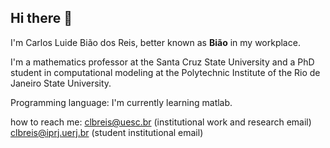 ## Hi there 👋

I'm Carlos Luide Bião dos Reis, better known as **Bião** in my workplace. 

I'm a mathematics professor at the Santa Cruz State University and a PhD student in computational modeling at the Polytechnic Institute of the Rio de Janeiro State University.

Programming language: I'm currently learning matlab.

how to reach me: clbreis@uesc.br (institutional work and research email) clbreis@iprj.uerj.br (student institutional email)

<!--

Here are some ideas to get you started:

- 🔭 I’m currently working on ...
- 🌱 I’m currently learning ...
- 👯 I’m looking to collaborate on ...
- 🤔 I’m looking for help with ...
- 💬 Ask me about ...
- 📫 How to reach me: ...
- 😄 Pronouns: ...
- ⚡ Fun fact: ...
-->
